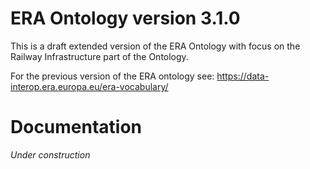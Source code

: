 # ERA Ontology version 3.1.0
This is a draft extended version of the ERA Ontology with focus on the Railway Infrastructure part of the Ontology.

For the previous version of the ERA ontology see: https://data-interop.era.europa.eu/era-vocabulary/

# Documentation
*Under construction*
